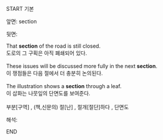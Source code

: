 START
기본

앞면:
section


뒷면:
<div>That <b>section</b> of the road is still closed. </div><div>도로의 그 구획은 아직 폐쇄되어 있다.</div><div><br></div><div><div>These issues will be discussed more fully in the next <b>section</b>. </div><div>이 쟁점들은 다음 절에서 더 충분히 논의된다.</div></div><div><br></div><div><div>The illustration shows a <b>section</b> through a leaf. </div><div>이 삽화는 나뭇잎의 단면도를 보여준다.</div></div><div><br></div><div>부분[구역] , (책,신문의) 절[난] , 절개[절단]하다 , 단면도</div>


해석:
<!--ID: 1746614454624-->
END